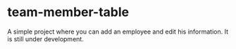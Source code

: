 # team-member-table
A simple project where you can add an employee and edit his information. It is still under development.
